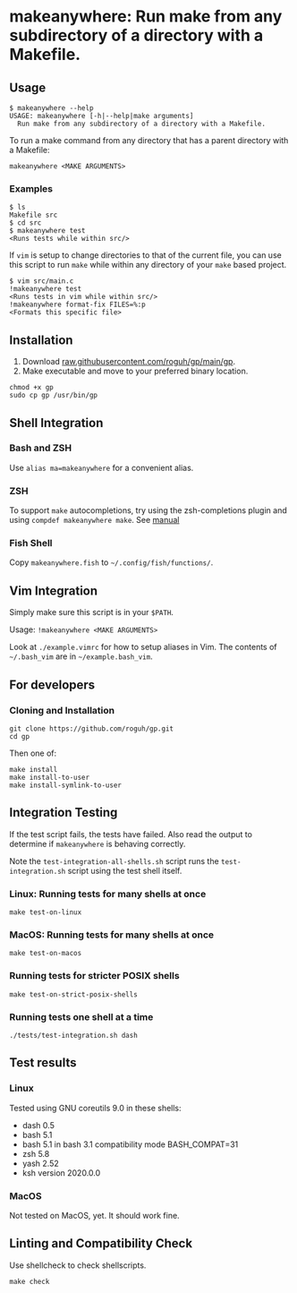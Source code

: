 # makeanywhere: Run make from any subdirectory of a directory with a Makefile.

## Usage

```
$ makeanywhere --help
USAGE: makeanywhere [-h|--help|make arguments]                                            
  Run make from any subdirectory of a directory with a Makefile.  
```

To run a make command from any directory that has a parent directory with a Makefile:

```
makeanywhere <MAKE ARGUMENTS>
```

### Examples

```
$ ls
Makefile src
$ cd src
$ makeanywhere test
<Runs tests while within src/>
```

If `vim` is setup to change directories to that of the current file,
you can use this script to run `make` while within any directory of your
`make` based project.

```
$ vim src/main.c
!makeanywhere test
<Runs tests in vim while within src/>
!makeanywhere format-fix FILES=%:p
<Formats this specific file>
```

## Installation

1. Download [raw.githubusercontent.com/roguh/gp/main/gp](https://raw.githubusercontent.com/roguh/gp/main/gp).
2. Make executable and move to your preferred binary location.

```
chmod +x gp
sudo cp gp /usr/bin/gp
```

## Shell Integration

### Bash and ZSH

Use `alias ma=makeanywhere` for a convenient alias.

### ZSH

To support `make` autocompletions, try using the zsh-completions plugin
and using `compdef makeanywhere make`.
See [manual](https://github.com/zsh-users/zsh-completions/blob/master/zsh-completions-howto.org#copying-completions-from-another-command)

### Fish Shell

Copy `makeanywhere.fish` to `~/.config/fish/functions/`.

## Vim Integration

Simply make sure this script is in your `$PATH`.

Usage: `!makeanywhere <MAKE ARGUMENTS>`

Look at `./example.vimrc` for how to setup aliases in Vim.
The contents of `~/.bash_vim` are in `~/example.bash_vim`.

## For developers

### Cloning and Installation

```
git clone https://github.com/roguh/gp.git
cd gp
```

Then one of:

```
make install
make install-to-user
make install-symlink-to-user
```

## Integration Testing

If the test script fails, the tests have failed.
Also read the output to determine if `makeanywhere` is behaving correctly.

Note the `test-integration-all-shells.sh` script runs the `test-integration.sh` script using the test shell itself.

### Linux: Running tests for many shells at once

```
make test-on-linux
```

### MacOS: Running tests for many shells at once

```
make test-on-macos
```

### Running tests for stricter POSIX shells

```
make test-on-strict-posix-shells
```

### Running tests one shell at a time

```
./tests/test-integration.sh dash
```

## Test results

### Linux

Tested using GNU coreutils 9.0 in these shells:

- dash 0.5
- bash 5.1
- bash 5.1 in bash 3.1 compatibility mode BASH_COMPAT=31
- zsh 5.8
- yash 2.52
- ksh version 2020.0.0

### MacOS

Not tested on MacOS, yet. It should work fine.

## Linting and Compatibility Check

Use shellcheck to check shellscripts.

```
make check
```

